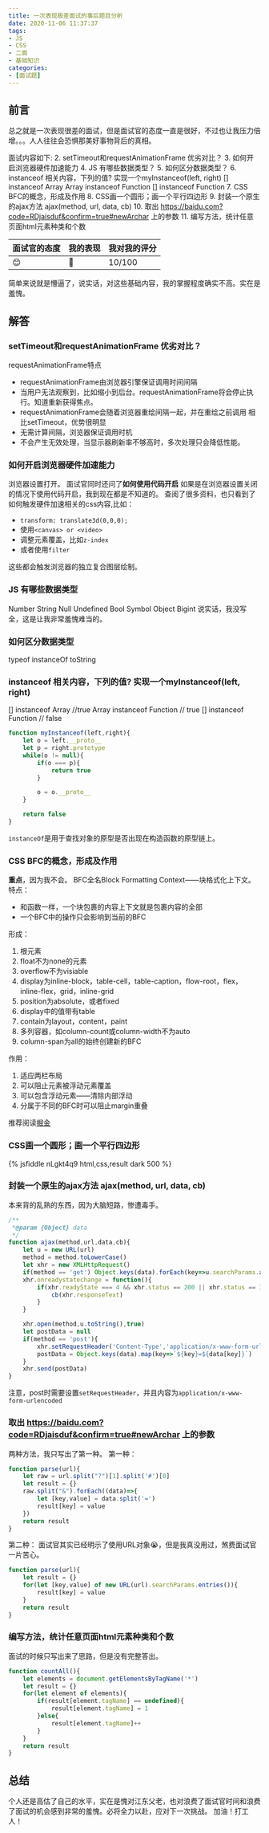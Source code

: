 ```yaml
---
title: 一次表现极差面试的事后题目分析
date: 2020-11-06 11:37:37
tags:
- JS
- CSS
- 二面
- 基础知识
categories:
- [面试题]
---
```


## 前言
总之就是一次表现很差的面试，但是面试官的态度一直是很好，不过也让我压力倍增。。。人人往往会恐惧那美好事物背后的真相。

面试内容如下:
2. setTimeout和requestAnimationFrame 优劣对比？
3. 如何开启浏览器硬件加速能力
4. JS 有哪些数据类型？ 
5. 如何区分数据类型？
6. instanceof 相关内容，下列的值? 实现一个myInstanceof(left, right)
[] instanceof Array
Array instanceof Function
[] instanceof Function
7. CSS BFC的概念，形成及作用
8. CSS画一个圆形；画一个平行四边形
9. 封装一个原生的ajax方法  ajax(method, url, data, cb)
10. 取出 https://baidu.com?code=RDjaisduf&confirm=true#newArchar 上的参数
11. 编写方法，统计任意页面html元素种类和个数

|面试官的态度|我的表现|我对我的评分|
|----------|-------|----------|
|😊|💩|10/100|

简单来说就是懵逼了，说实话，对这些基础内容，我的掌握程度确实不高。实在是羞愧。
<!-- more -->
## 解答
### setTimeout和requestAnimationFrame 优劣对比？
requestAnimationFrame特点
 - requestAnimationFrame由浏览器引擎保证调用时间间隔
 - 当用户无法观察到，比如缩小到后台。requestAnimationFrame将会停止执行。知道重新获得焦点。
 - requestAnimationFrame会随着浏览器重绘间隔一起，并在重绘之前调用
相比setTimeout，优势很明显
 - 无需计算间隔，浏览器保证调用时机
 - 不会产生无效处理，当显示器刷新率不够高时，多次处理只会降低性能。

### 如何开启浏览器硬件加速能力
浏览器设置打开。
面试官同时还问了**如何使用代码开启**
如果是在浏览器设置关闭的情况下使用代码开启，我到现在都是不知道的。
查阅了很多资料，也只看到了如何触发硬件加速相关的css内容,比如：
- `transform: translate3d(0,0,0);`
- 使用`<canvas> or <video>`
- 调整元素覆盖，比如`z-index`
- 或者使用`filter`

这些都会触发浏览器的独立复合图层绘制。
### JS 有哪些数据类型
Number String Null Undefined Bool Symbol Object Bigint
说实话，我没写全，这是让我非常羞愧难当的。

### 如何区分数据类型
typeof instanceOf toString

### instanceof 相关内容，下列的值? 实现一个myInstanceof(left, right)
[] instanceof Array //true
Array instanceof Function // true
[] instanceof Function // false

```js
function myInstanceof(left,right){
    let o = left.__proto__
    let p = right.prototype
    while(o != null){
        if(o === p){
            return true
        }

        o = o.__proto__
    }

    return false
}
```
`instanceOf`是用于查找对象的原型是否出现在构造函数的原型链上。
###  CSS BFC的概念，形成及作用
**重点**，因为我不会。
BFC全名Block Formatting Context——块格式化上下文。
特点：
- 和函数一样，一个块包裹的内容上下文就是包裹内容的全部
- 一个BFC中的操作只会影响到当前的BFC

形成：
1. 根元素
2. float不为none的元素
3. overflow不为visiable
4. display为inline-block，table-cell，table-caption，flow-root，flex，inline-flex，grid，inline-grid
5. position为absolute，或者fixed
6. display中的值带有table
7. contain为layout，content，paint
8. 多列容器，如column-count或column-width不为auto
9. column-span为all的始终创建新的BFC

作用：
1. 适应两栏布局
2. 可以阻止元素被浮动元素覆盖
3. 可以包含浮动元素——清除内部浮动
4. 分属于不同的BFC时可以阻止margin重叠

推荐阅读[掘金](https://juejin.im/post/6844903476774830094)

### CSS画一个圆形；画一个平行四边形
{% jsfiddle nLgkt4q9 html,css,result dark 500 %}

### 封装一个原生的ajax方法  ajax(method, url, data, cb)
本来背的乱熟的东西，因为大脑短路，惨遭毒手。

```js
/**
 *@param {Object} data 
 */
function ajax(method,url,data,cb){
    let u = new URL(url)
    method = method.toLowerCase()
    let xhr = new XMLHttpRequest()
    if(method == 'get') Object.keys(data).forEach(key=>u.searchParams.append(key,data[key]))
    xhr.onreadystatechange = function(){
        if(xhr.readyState === 4 && xhr.status == 200 || xhr.status == 304){
            cb(xhr.responseText)
        }
    }

    xhr.open(method,u.toString(),true)
    let postData = null
    if(method == 'post'){
        xhr.setRequestHeader('Content-Type','application/x-www-form-urlencoded')
        postData = Object.keys(data).map(key=>`${key}=${data[key]}`)
    }
    xhr.send(postData)
}
```

注意，post时需要设置`setRequestHeader`，并且内容为`application/x-www-form-urlencoded`

### 取出 https://baidu.com?code=RDjaisduf&confirm=true#newArchar 上的参数
两种方法，我只写出了第一种。
第一种：
```js
function parse(url){
    let raw = url.split("?")[1].split('#')[0]
    let result = {}
    raw.split("&").forEach((data)=>{
        let [key,value] = data.split('=')
        result[key] = value
    })
    return result
}
```

第二种：
面试官其实已经明示了使用URL对象😭，但是我真没用过，煞费面试官一片苦心。
```js
function parse(url){
    let result = {}
    for(let [key,value] of new URL(url).searchParams.entries()){
        result[key] = value
    }
    return result
}
```

### 编写方法，统计任意页面html元素种类和个数
面试的时候只写出来了思路，但是没有完整答出。

```js
function countAll(){
    let elements = document.getElementsByTagName('*')
    let result = {}
    for(let element of elements){
        if(result[element.tagName] == undefined){
            result[element.tagName] = 1
        }else{
            result[element.tagName]++
        }
    }
    return result
}
```

## 总结
个人还是高估了自己的水平，实在是愧对江东父老，也对浪费了面试官时间和浪费了面试的机会感到非常的羞愧。必将全力以赴，应对下一次挑战。
加油！打工人！